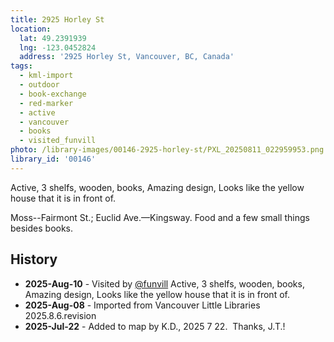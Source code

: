 ```yaml
---
title: 2925 Horley St
location:
  lat: 49.2391939
  lng: -123.0452824
  address: '2925 Horley St, Vancouver, BC, Canada'
tags:
  - kml-import
  - outdoor
  - book-exchange
  - red-marker
  - active
  - vancouver
  - books
  - visited_funvill   
photo: /library-images/00146-2925-horley-st/PXL_20250811_022959953.png
library_id: '00146'
---
```


Active, 3 shelfs, wooden, books, Amazing design, Looks like the yellow house that it is in front of.

Moss--Fairmont St.; Euclid Ave.—Kingsway. Food and a few small things besides books.

## History

- **2025-Aug-10** - Visited by [@funvill](https://blog.abluestar.com) Active, 3 shelfs, wooden, books, Amazing design, Looks like the yellow house that it is in front of.
- **2025-Aug-08** - Imported from Vancouver Little Libraries 2025.8.6.revision
- **2025-Jul-22** - Added to map by K.D., 2025 7 22.  Thanks, J.T.!
